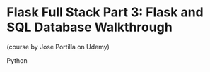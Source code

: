 # Flask Full Stack Part 3: Flask and SQL Database Walkthrough

(course by Jose Portilla on Udemy)

Python